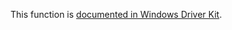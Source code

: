 This function is [documented in Windows Driver Kit](https://learn.microsoft.com/en-us/windows-hardware/drivers/ddi/wdm/nf-wdm-rtlnumberofclearbits).
